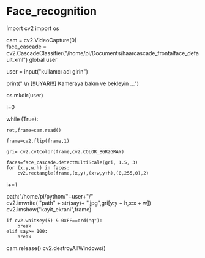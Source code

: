 # Face_recognition
İmport cv2
import os          

cam = cv2.VideoCapture(0)      
face_cascade =    cv2.CascadeClassifier("/home/pi/Documents/haarcascade_frontalface_default.xml")
global user   
 
user = input("kullanıcı adı girin")   
 
print(" \n [!!UYARI!!] Kameraya bakın ve bekleyin ...")

os.mkdir(user)   

i=0  
 
while (True): 
 
    ret,frame=cam.read()  
     
    frame=cv2.flip(frame,1)   
  
    gri= cv2.cvtColor(frame,cv2.COLOR_BGR2GRAY) 
  
    faces=face_cascade.detectMultiScale(gri, 1.5, 3)
    for (x,y,w,h) in faces:
        cv2.rectangle(frame,(x,y),(x+w,y+h),(0,255,0),2)
      
       
 i+=1      
   
path:"/home/pi/python/"+user+"/"    
        cv2.imwrite( "path" + str(say)+ ".jpg",gri[y:y + h,x:x + w])
        cv2.imshow("kayit_ekrani",frame)
       
    if cv2.waitKey(5) & 0xFF==ord("q"):  
        break
    elif say>= 100:  
        break          

cam.release()
cv2.destroyAllWindows()

